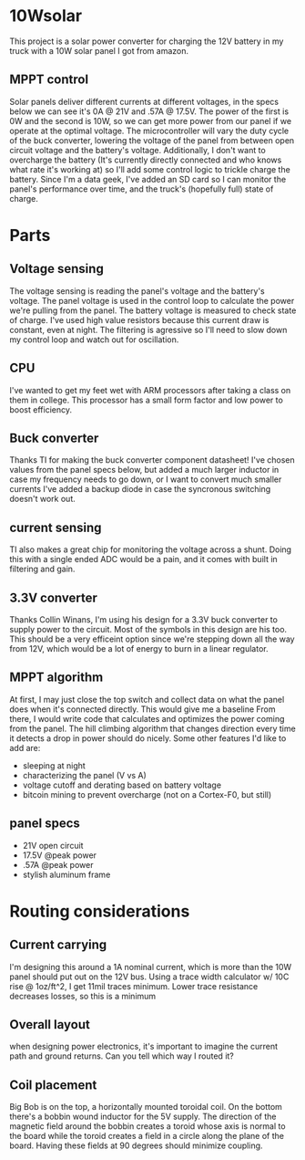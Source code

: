 # 10Wsolar

This project is a solar power converter for charging the 12V battery in my truck with a 10W solar panel I got from amazon. 
## MPPT control
Solar panels deliver different currents at different voltages, in the specs below we can see it's 0A @ 21V and .57A @ 17.5V.
 The power of the first is 0W and the second is 10W, so we can get more power from our panel if we operate at the optimal voltage.
 The microcontroller will vary the duty cycle of the buck converter, lowering the voltage of the panel from between open circuit voltage and the battery's voltage.
 Additionally, I don't want to overcharge the battery (It's currently directly connected and who knows what rate it's working at) so I'll add some control logic to trickle charge the battery.
 Since I'm a data geek, I've added an SD card so I can monitor the panel's performance over time, and the truck's (hopefully full) state of charge.
 # Parts
 
 ## Voltage sensing
 The voltage sensing is reading the panel's voltage and the battery's voltage. The panel voltage is used in the control loop to calculate the power we're pulling from the panel. The battery voltage is measured to check state of charge.
 I've used high value resistors because this current draw is constant, even at night. The filtering is agressive so I'll need to slow down my control loop and watch out for oscillation.

 ## CPU
 I've wanted to get my feet wet with ARM processors after taking a class on them in college. This processor has a small form factor and low power to boost efficiency.
 
## Buck converter
Thanks TI for making the buck converter component datasheet! I've chosen values from the panel specs below, but added a much larger inductor in case my frequency needs to go down, or I want to convert much smaller currents
I've added a backup diode in case the syncronous switching doesn't work out. 
 
## current sensing
TI also makes a great chip for monitoring the voltage across a shunt. Doing this with a single ended ADC would be a pain, and it comes with built in filtering and gain. 

## 3.3V converter
Thanks Collin Winans, I'm using his design for a 3.3V buck converter to supply power to the circuit. Most of the symbols in this design are his too.
This should be a very efficeint option since we're stepping down all the way from 12V, which would be a lot of energy to burn in a linear regulator.

## MPPT algorithm
At first, I may just close the top switch and collect data on what the panel does when it's connected directly. This would give me a baseline
From there, I would write code that calculates and optimizes the power coming from the panel. 
The hill climbing algorithm that changes direction every time it detects a drop in power should do nicely. 
Some other features I'd like to add are:
- sleeping at night
- characterizing the panel (V vs A)
- voltage cutoff and derating based on battery voltage
- bitcoin mining to prevent overcharge (not on a Cortex-F0, but still)

## panel specs
- 21V open circuit
- 17.5V @peak power
- .57A 	@peak power
- stylish aluminum frame


# Routing considerations

## Current carrying
I'm designing this around a 1A nominal current, which is more than the 10W panel should put out on the 12V bus. Using a trace width calculator w/ 10C rise @ 1oz/ft^2, I get 11mil traces minimum. Lower trace resistance decreases losses, so this is a minimum

## Overall layout
when designing power electronics, it's important to imagine the current path and ground returns. Can you tell which way I routed it?

## Coil placement
 Big Bob is on the top, a horizontally mounted toroidal coil. On the bottom there's a bobbin wound inductor for the 5V supply.
 The direction of the magnetic field around the bobbin creates a toroid whose axis is normal to the board while the toroid creates a field in a circle along the plane of the board.
 Having these fields at 90 degrees should minimize coupling.

